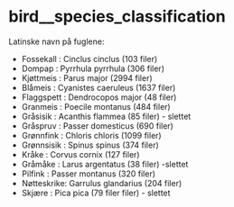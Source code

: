 # bird__species_classification

Latinske navn på fuglene:
- Fossekall : Cinclus cinclus (103 filer)
- Dompap : Pyrrhula pyrrhula (306 filer)
- Kjøttmeis : Parus major (2994 filer)
- Blåmeis : Cyanistes caeruleus (1637 filer)
- Flaggspett : Dendrocopos major (48 filer)
- Granmeis : Poecile montanus (484 filer)
- Gråsisik : Acanthis flammea (85 filer) - slettet
- Gråspruv : Passer domesticus (690 filer)
- Grønnfink : Chloris chloris (1099 filer)
- Grønnsisik : Spinus spinus (374 filer)
- Kråke : Corvus cornix (127 filer)
- Gråmåke : Larus argentatus (38 filer) -slettet
- Pilfink : Passer montanus (320 filer)
- Nøtteskrike: Garrulus glandarius (204 filer)
- Skjære : Pica pica (79 filer filer) - slettet
